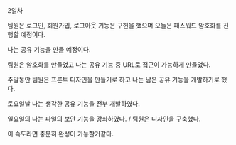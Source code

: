 2일차

팀원은 로그인, 회원가입, 로그아웃 기능은 구현을 했으며 오늘은 패스워드 암호화를 진행할 예정이다.

나는 공유 기능을 만들 예정이다.

팀원은 암호화를 만들었고 나는 공유 기능 중 URL로 접근이 가능하게 만들었다.

주말동안 팀원은 프론트 디자인을 만들기로 하고 나는 남은 공유 기능을 개발하기로 했다.

토요일날 나는 생각한 공유 기능을 전부 개발하였다.

일요일의 나는 파일의 보안 기능을 강화하였다. / 팀원은 디자인을 구축했다.

이 속도라면 충분히 완성이 가능할거같다.